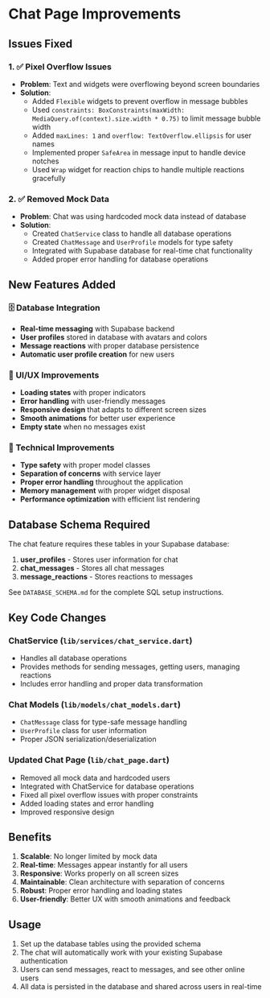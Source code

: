 # Chat Page Improvements

## Issues Fixed

### 1. ✅ Pixel Overflow Issues
- **Problem**: Text and widgets were overflowing beyond screen boundaries
- **Solution**: 
  - Added `Flexible` widgets to prevent overflow in message bubbles
  - Used `constraints: BoxConstraints(maxWidth: MediaQuery.of(context).size.width * 0.75)` to limit message bubble width
  - Added `maxLines: 1` and `overflow: TextOverflow.ellipsis` for user names
  - Implemented proper `SafeArea` in message input to handle device notches
  - Used `Wrap` widget for reaction chips to handle multiple reactions gracefully

### 2. ✅ Removed Mock Data
- **Problem**: Chat was using hardcoded mock data instead of database
- **Solution**:
  - Created `ChatService` class to handle all database operations
  - Created `ChatMessage` and `UserProfile` models for type safety
  - Integrated with Supabase database for real-time chat functionality
  - Added proper error handling for database operations

## New Features Added

### 🗄️ Database Integration
- **Real-time messaging** with Supabase backend
- **User profiles** stored in database with avatars and colors
- **Message reactions** with proper database persistence
- **Automatic user profile creation** for new users

### 🎨 UI/UX Improvements
- **Loading states** with proper indicators
- **Error handling** with user-friendly messages
- **Responsive design** that adapts to different screen sizes
- **Smooth animations** for better user experience
- **Empty state** when no messages exist

### 🔧 Technical Improvements
- **Type safety** with proper model classes
- **Separation of concerns** with service layer
- **Proper error handling** throughout the application
- **Memory management** with proper widget disposal
- **Performance optimization** with efficient list rendering

## Database Schema Required

The chat feature requires these tables in your Supabase database:

1. **user_profiles** - Stores user information for chat
2. **chat_messages** - Stores all chat messages
3. **message_reactions** - Stores reactions to messages

See `DATABASE_SCHEMA.md` for the complete SQL setup instructions.

## Key Code Changes

### ChatService (`lib/services/chat_service.dart`)
- Handles all database operations
- Provides methods for sending messages, getting users, managing reactions
- Includes error handling and proper data transformation

### Chat Models (`lib/models/chat_models.dart`)
- `ChatMessage` class for type-safe message handling
- `UserProfile` class for user information
- Proper JSON serialization/deserialization

### Updated Chat Page (`lib/chat_page.dart`)
- Removed all mock data and hardcoded users
- Integrated with ChatService for database operations
- Fixed all pixel overflow issues with proper constraints
- Added loading states and error handling
- Improved responsive design

## Benefits

1. **Scalable**: No longer limited by mock data
2. **Real-time**: Messages appear instantly for all users
3. **Responsive**: Works properly on all screen sizes
4. **Maintainable**: Clean architecture with separation of concerns
5. **Robust**: Proper error handling and loading states
6. **User-friendly**: Better UX with smooth animations and feedback

## Usage

1. Set up the database tables using the provided schema
2. The chat will automatically work with your existing Supabase authentication
3. Users can send messages, react to messages, and see other online users
4. All data is persisted in the database and shared across users in real-time
